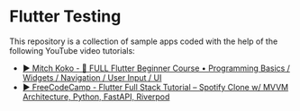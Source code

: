 # Flutter Testing

This repository is a collection of sample apps coded with the help of the following YouTube video tutorials:

* [▶️ Mitch Koko - 📱 FULL Flutter Beginner Course • Programming Basics / Widgets / Navigation / User Input / UI](https://www.youtube.com/watch?v=HQ_ytw58tC4)
* [▶️ FreeCodeCamp - Flutter Full Stack Tutorial – Spotify Clone w/ MVVM Architecture, Python, FastAPI, Riverpod](https://www.youtube.com/watch?v=9gpAtzQhYkY)
